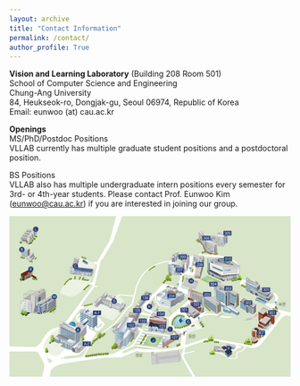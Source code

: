 ```yaml
---
layout: archive
title: "Contact Information"
permalink: /contact/
author_profile: True
---
```

**Vision and Learning Laboratory** (Building 208 Room 501)  
School of Computer Science and Engineering   
Chung-Ang University  
84, Heukseok-ro, Dongjak-gu, Seoul 06974, Republic of Korea      
Email: eunwoo (at) cau.ac.kr

**Openings**     
MS/PhD/Postdoc Positions      
VLLAB currently has multiple graduate student positions and a postdoctoral position. 

BS Positions     
VLLAB also has multiple undergraduate intern positions every semester for 3rd- or 4th-year students.
Please contact Prof. Eunwoo Kim (eunwoo@cau.ac.kr) if you are interested in joining our group.

<img src='/images/cau_map.png' width="700" align="left" style="margin-right:50px">
